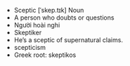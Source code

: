 - Sceptic	[ˈskep.tɪk]	Noun
- A person who doubts or questions
- Người hoài nghi
- Skeptiker
- He’s a sceptic of supernatural claims.
- scepticism
- Greek root: skeptikos